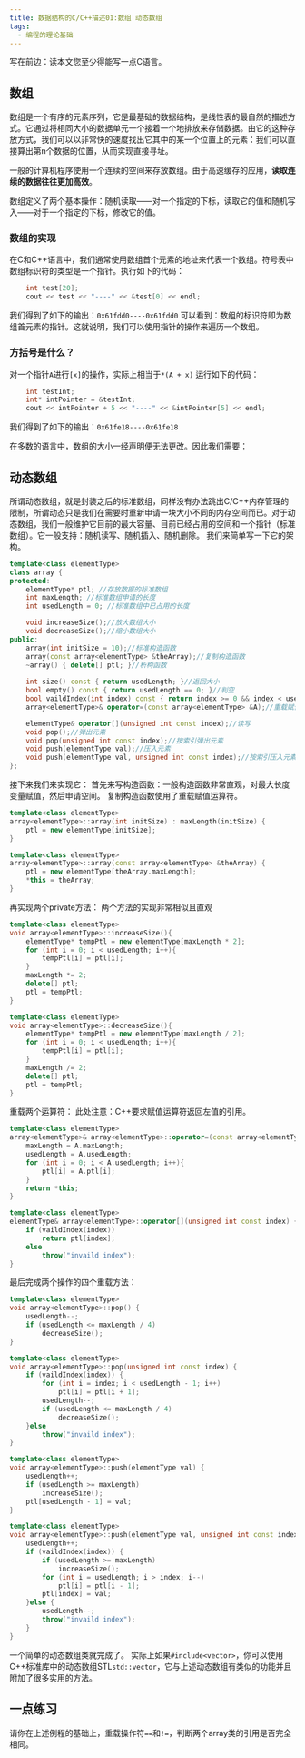 ```yaml
---
title: 数据结构的C/C++描述01:数组 动态数组
tags: 
  - 编程的理论基础
---
```



写在前边：读本文您至少得能写一点C语言。

## 数组

数组是一个有序的元素序列，它是最基础的数据结构，是线性表的最自然的描述方式。它通过将相同大小的数据单元一个接着一个地排放来存储数据。由它的这种存放方式，我们可以以非常快的速度找出它其中的某一个位置上的元素：我们可以直接算出第n个数据的位置，从而实现直接寻址。

一般的计算机程序使用一个连续的空间来存放数组。由于高速缓存的应用，**读取连续的数据往往更加高效**。

数组定义了两个基本操作：随机读取——对一个指定的下标，读取它的值和随机写入——对于一个指定的下标，修改它的值。

### 数组的实现

在C和C++语言中，我们通常使用数组首个元素的地址来代表一个数组。符号表中数组标识符的类型是一个指针。执行如下的代码：

```cpp
    int test[20];
    cout << test << "----" << &test[0] << endl;
```

我们得到了如下的输出：`0x61fdd0----0x61fdd0`
可以看到：数组的标识符即为数组首元素的指针。这就说明，我们可以使用指针的操作来遍历一个数组。

### 方括号是什么？

对一个指针`A`进行`[x]`的操作，实际上相当于`*(A + x)`
运行如下的代码：

```cpp
    int testInt;
    int* intPointer = &testInt;
    cout << intPointer + 5 << "----" << &intPointer[5] << endl;
```

我们得到了如下的输出：`0x61fe18----0x61fe18`

在多数的语言中，数组的大小一经声明便无法更改。因此我们需要：

## 动态数组

所谓动态数组，就是封装之后的标准数组，同样没有办法跳出C/C++内存管理的限制，所谓动态只是我们在需要时重新申请一块大小不同的内存空间而已。对于动态数组，我们一般维护它目前的最大容量、目前已经占用的空间和一个指针（标准数组）。它一般支持：随机读写、随机插入、随机删除。
我们来简单写一下它的架构。

```cpp
template<class elementType>
class array {
protected:
    elementType* ptl; //存放数据的标准数组
    int maxLength; //标准数组申请的长度
    int usedLength = 0; //标准数组中已占用的长度

    void increaseSize();//放大数组大小
    void decreaseSize();//缩小数组大小
public:
    array(int initSize = 10);//标准构造函数
    array(const array<elementType> &theArray);//复制构造函数
    ~array() { delete[] ptl; }//析构函数
    
    int size() const { return usedLength; }//返回大小
    bool empty() const { return usedLength == 0; }//判空
    bool vaildIndex(int index) const { return index >= 0 && index < usedLength; }//判断索引是否有效 此函数可以声明为protected
    array<elementType>& operator=(const array<elementType> &A);//重载赋值运算符

    elementType& operator[](unsigned int const index);//读写
    void pop();//弹出元素
    void pop(unsigned int const index);//按索引弹出元素
    void push(elementType val);//压入元素
    void push(elementType val, unsigned int const index);//按索引压入元素
};
```

接下来我们来实现它：
首先来写构造函数：一般构造函数非常直观，对最大长度变量赋值，然后申请空间。
复制构造函数使用了重载赋值运算符。

```cpp
template<class elementType>
array<elementType>::array(int initSize) : maxLength(initSize) {
    ptl = new elementType[initSize];
}

template<class elementType>
array<elementType>::array(const array<elementType> &theArray) {
    ptl = new elementType[theArray.maxLength];
    *this = theArray;
}
```

再实现两个private方法：
两个方法的实现非常相似且直观

```cpp
template<class elementType>
void array<elementType>::increaseSize(){
    elementType* tempPtl = new elementType[maxLength * 2];
    for (int i = 0; i < usedLength; i++){
        tempPtl[i] = ptl[i];
    }
    maxLength *= 2;
    delete[] ptl;
    ptl = tempPtl;
}

template<class elementType>
void array<elementType>::decreaseSize(){
    elementType* tempPtl = new elementType[maxLength / 2];
    for (int i = 0; i < usedLength; i++){
        tempPtl[i] = ptl[i];
    }
    maxLength /= 2;
    delete[] ptl;
    ptl = tempPtl;
}
```

重载两个运算符：
此处注意：C++要求赋值运算符返回左值的引用。

```cpp
template<class elementType>
array<elementType>& array<elementType>::operator=(const array<elementType> &A) {
    maxLength = A.maxLength;
    usedLength = A.usedLength;
    for (int i = 0; i < A.usedLength; i++){
        ptl[i] = A.ptl[i];
    }
    return *this;
}

template<class elementType>
elementType& array<elementType>::operator[](unsigned int const index) {
    if (vaildIndex(index))
        return ptl[index];
    else
        throw("invaild index");
}
```

最后完成两个操作的四个重载方法：

```cpp
template<class elementType>
void array<elementType>::pop() {
    usedLength--;
    if (usedLength <= maxLength / 4)
        decreaseSize();
}

template<class elementType>
void array<elementType>::pop(unsigned int const index) {
    if (vaildIndex(index)) {
        for (int i = index; i < usedLength - 1; i++)
            ptl[i] = ptl[i + 1];
        usedLength--;
        if (usedLength <= maxLength / 4)
            decreaseSize();
    }else 
        throw("invaild index");
}

template<class elementType>
void array<elementType>::push(elementType val) {
    usedLength++;
    if (usedLength >= maxLength)
        increaseSize();
    ptl[usedLength - 1] = val;
}

template<class elementType>
void array<elementType>::push(elementType val, unsigned int const index) {
    usedLength++;
    if (vaildIndex(index)) {
        if (usedLength >= maxLength)
            increaseSize();
        for (int i = usedLength; i > index; i--)
            ptl[i] = ptl[i - 1];
        ptl[index] = val;
    }else {
        usedLength--;
        throw("invaild index");
    }
}
```

一个简单的动态数组类就完成了。
实际上如果`#include<vector>`，你可以使用C++标准库中的动态数组STL`std::vector`，它与上述动态数组有类似的功能并且附加了很多实用的方法。

## 一点练习

请你在上述例程的基础上，重载操作符`==`和`!=`，判断两个array类的引用是否完全相同。
